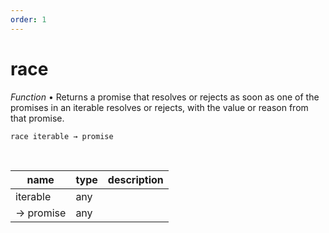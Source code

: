 ```yaml
---
order: 1
---
```

# race

_Function_ &bull; Returns a promise that resolves or rejects as soon as one of the promises in an iterable resolves or rejects, with the value or reason from that promise.

<pre><code>race iterable &rarr; promise</code></pre>
<br>

| name | type | description |
|------|------|-------------|
|iterable|any||
|&rarr; promise|any||



